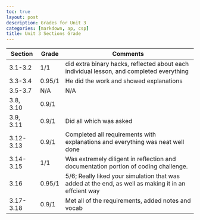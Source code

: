 ```yaml
---
toc: true
layout: post
description: Grades for Unit 3
categories: [markdown, ap, csp]
title: Unit 3 Sections Grade
---
```


| Section      | Grade | Comments |
| ----------- | ----------- | ----------- |
| 3.1-3.2 | 1/1 | did extra binary hacks, reflected about each individual lesson, and completed everything |
| 3.3-3.4 | 0.95/1 | He did the work and showed explanations |
| 3.5-3.7 | N/A | N/A |
| 3.8, 3.10 | 0.9/1 |  |
| 3.9, 3.11 | 0.9/1 | Did all which was asked |
| 3.12-3.13 | 0.9/1 | Completed all requirements with explanations and everything was neat well done |
| 3.14-3.15 | 1/1 | Was extremely diligent in reflection and documentation portion of coding challenge. |
| 3.16 | 0.95/1 | 5/6; Really liked your simulation that was added at the end, as well as making it in an effcient way |
| 3.17-3.18 | 0.9/1 | Met all of the requirements, added notes and vocab |